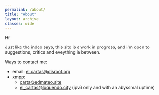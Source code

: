 ```yaml
---
permalink: /about/
title: "About"
layout: archive
classes: wide
---
```


Hi!

Just like the index says, this site is a work in progress, and i'm open
to suggestions, critics and eveything in between.

Ways to contact me:

- email: el.cartas@disroot.org
- xmpp: 
    - carta@edmateo.site
    - el_cartas@loquendo.city (ipv6 only and with an abyssmal uptime)

